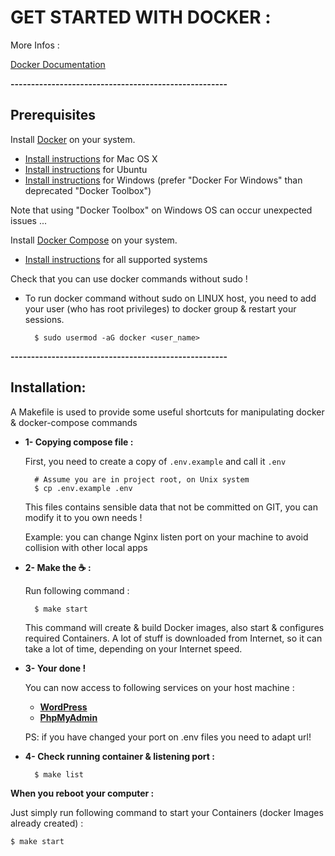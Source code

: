 # GET STARTED WITH DOCKER :

More Infos :

[Docker Documentation](https://docs.docker.com/)

**-----------------------------------------------------**

## Prerequisites

Install [Docker](https://www.docker.com/) on your system.

- [Install instructions](https://docs.docker.com/installation/mac/) for Mac OS X
- [Install instructions](https://docs.docker.com/installation/ubuntulinux/) for Ubuntu
- [Install instructions](https://docs.docker.com/engine/installation/windows/) for Windows (prefer "Docker For Windows" than deprecated "Docker Toolbox")

Note that using "Docker Toolbox" on Windows OS can occur unexpected issues ... 

Install [Docker Compose](http://docs.docker.com/compose/) on your system.

- [Install instructions](https://docs.docker.com/installation/) for all supported systems

Check that you can use docker commands without sudo !
- To run docker command without sudo on LINUX host, you need to add your user (who has root privileges) to docker group & restart your sessions.
      
        $ sudo usermod -aG docker <user_name>

**-----------------------------------------------------**

## Installation:

A Makefile is used to provide some useful shortcuts for manipulating docker & docker-compose commands

- **1- Copying compose file :**   

  First, you need to create a copy of `.env.example` and call it `.env`
  
        # Assume you are in project root, on Unix system
        $ cp .env.example .env
        
  This files contains sensible data that not be committed on GIT, you can modify it to you own needs !
  
  Example: you can change Nginx listen port on your machine to avoid collision with other local apps

- **2- Make the :coffee: :**

    Run following command :
    
        $ make start
        
	This command will create & build Docker images, also start & configures required Containers.
	A lot of stuff is downloaded from Internet, so it can take a lot of time, depending on your Internet speed. 
        
- **3- Your done !**

    You can now access to following services on your host machine :

    - **[WordPress](http://localhost)**
    - **[PhpMyAdmin](http://localhost:8080)**

    PS: if you have changed your port on .env files you need to adapt url!

- **4- Check running container & listening port :**
    
        $ make list

**When you reboot your computer :**
    
Just simply run following command to start your Containers (docker Images already created) :    
    
    $ make start

